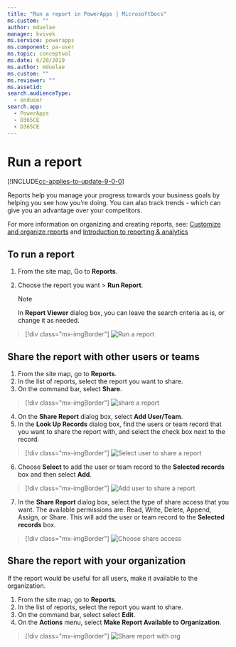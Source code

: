 ```yaml
---
title: "Run a report in PowerApps | MicrosoftDocs"
ms.custom: ""
author: mduelae
manager: kvivek
ms.service: powerapps
ms.component: pa-user
ms.topic: conceptual
ms.date: 6/20/2019
ms.author: mduelae
ms.custom: ""
ms.reviewer: ""
ms.assetid: 
search.audienceType: 
  - enduser
search.app: 
  - PowerApps
  - D365CE
  - D365CE
---
```

# Run a report

[!INCLUDE[cc-applies-to-update-9-0-0](../includes/cc_applies_to_update_9_0_0.md)]

Reports help you manage your progress towards your business goals by helping you see how you’re doing. You can also track trends - which can give you an advantage over your competitors.  

For more information on organizing and creating reports, see: [Customize and organize reports](../customize/customize-organize-reports.md) and [Introduction to reporting & analytics](../analytics/reporting-analytics-with-dynamics-365.md)
  
## To run a report  
  
1. From the site map,  Go to **Reports**.  
2. Choose the report you want > **Run Report**.  
  
   > [!NOTE]
   >  In **Report Viewer** dialog box, you can leave the search criteria as is, or change it as needed.  
   
 > [!div class="mx-imgBorder"]
 > ![Run a report](/media/report-run.png "Run a report")
  
## Share the report with other users or teams    

1. From the site map, go to **Reports**.  
2. In the list of reports, select the report you want to share.  
3. On the command bar, select **Share**.

 > [!div class="mx-imgBorder"]
 > ![share a report](/media/report-share.png "share a report")
  
4. On the **Share Report** dialog box, select **Add User/Team**.    
5. In the **Look Up Records** dialog box, find the users or team record that you want to share the report with, and select the check box next to the record.

 > [!div class="mx-imgBorder"]
 > ![Select user to share a report](/media/report-share1.png "Select a user to share report")

6. Choose **Select** to add the user or team record to the **Selected records** box and then select **Add**.

 > [!div class="mx-imgBorder"]
 > ![Add user to share a report](/media/report-share2.png "Add user to share report")
  
7. In the **Share Report** dialog box, select the type of share access that you want. The available permissions are: Read, Write, Delete, Append, Assign, or Share. This will add the user or team record to the **Selected records** box.

 > [!div class="mx-imgBorder"]
 > ![Choose share access](/media/report-share3.png "Choose share access")
  

## Share the report with your organization  
 If the report would be useful for all users, make it available to the organization.  

1. From the site map, go to **Reports**. 
2. In the list of reports, select the report you want to share.  
3. On the command bar, select select **Edit**.  
4. On the **Actions** menu, select **Make Report Available to Organization**.  
  
 > [!div class="mx-imgBorder"]
 > ![Share report with org](/media/report-share4.png "Share report with org")

  


